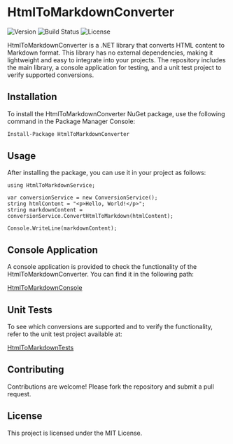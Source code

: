 # HtmlToMarkdownConverter

![Version](https://img.shields.io/badge/version-1.0.8-blue)
![Build Status](https://img.shields.io/badge/build-passing-brightgreen)
![License](https://img.shields.io/badge/license-MIT-blue)


HtmlToMarkdownConverter is a .NET library that converts HTML content to Markdown format. This library has no external dependencies, making it lightweight and easy to integrate into your projects. The repository includes the main library, a console application for testing, and a unit test project to verify supported conversions.

## Installation

To install the HtmlToMarkdownConverter NuGet package, use the following command in the Package Manager Console:

```sh
Install-Package HtmlToMarkdownConverter

```

## Usage

After installing the package, you can use it in your project as follows:

```
using HtmlToMarkdownService;

var conversionService = new ConversionService();
string htmlContent = "<p>Hello, World!</p>";
string markdownContent = conversionService.ConvertHtmlToMarkdown(htmlContent);

Console.WriteLine(markdownContent);

```

## Console Application

A console application is provided to check the functionality of the HtmlToMarkdownConverter. You can find it in the following path:

[HtmlToMarkdownConsole](https://github.com/lijotech/HtmlToMarkdownConverter/tree/master/HtmlToMarkdownConsole)

## Unit Tests

To see which conversions are supported and to verify the functionality, refer to the unit test project available at:

[HtmlToMarkdownTests](https://github.com/lijotech/HtmlToMarkdownConverter/tree/master/HtmlToMarkdownTests)

## Contributing

Contributions are welcome! Please fork the repository and submit a pull request.

## License

This project is licensed under the MIT License.